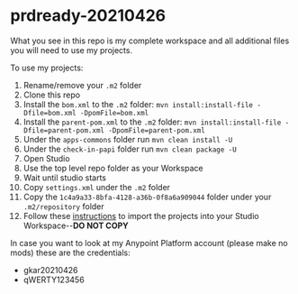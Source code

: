 # prdready-20210426

What you see in this repo is my complete workspace and all additional files you will need to use my projects.

To use my projects:
1. Rename/remove your `.m2` folder
1. Clone this repo
1. Install the `bom.xml` to the `.m2` folder: `mvn install:install-file -Dfile=bom.xml -DpomFile=bom.xml`
1. Install the `parent-pom.xml` to the `.m2` folder: `mvn install:install-file -Dfile=parent-pom.xml -DpomFile=parent-pom.xml`
1. Under the `apps-commons` folder run `mvn clean install -U`
1. Under the `check-in-papi` folder run `mvn clean package -U`
1. Open Studio
1. Use the top level repo folder as your Workspace
1. Wait until studio starts
1. Copy `settings.xml` under the `.m2` folder
1. Copy the `1c4a9a33-8bfa-4128-a36b-0f8a6a909044` folder under your `.m2/repository` folder
1. Follow these [instructions](https://docs.mulesoft.com/studio/7.7/import-export-packages#importing-a-mule-application-project-from-file-system) to import the projects into your Studio Workspace--**DO NOT COPY**

In case you want to look at my Anypoint Platform account (please make no mods) these are the credentials:
- gkar20210426
- qWERTY123456
